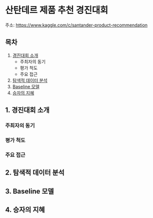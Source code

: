 # 산탄데르 제품 추천 경진대회
주소: https://www.kaggle.com/c/santander-product-recommendation

## 목차
1. [경진대회 소개](#1-경진대회-소개)  
    - 주최자의 동기  
    - 평가 척도  
    - 주요 접근
2. [탐색적 데이터 분석](#2-탐색적-데이터-분석)
3. [Baseline 모델](#3-baseline-모델)
4. [승자의 지혜](#4-승자의-지혜)

## 1. 경진대회 소개

### 주최자의 동기

### 평가 척도

### 주요 접근

## 2. 탐색적 데이터 분석

## 3. Baseline 모델

## 4. 승자의 지혜
